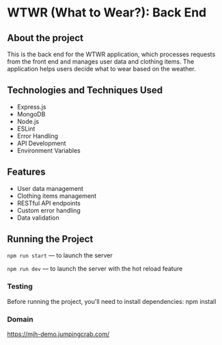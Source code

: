 # WTWR (What to Wear?): Back End

## About the project

This is the back end for the WTWR application, which processes requests from the front end and manages user data and clothing items. The application helps users decide what to wear based on the weather.

## Technologies and Techniques Used

- Express.js
- MongoDB
- Node.js
- ESLint
- Error Handling
- API Development
- Environment Variables

## Features

- User data management
- Clothing items management
- RESTful API endpoints
- Custom error handling
- Data validation

## Running the Project

`npm run start` — to launch the server 

`npm run dev` — to launch the server with the hot reload feature

### Testing

Before running the project, you'll need to install dependencies:
npm install

### Domain
https://mjh-demo.jumpingcrab.com/
